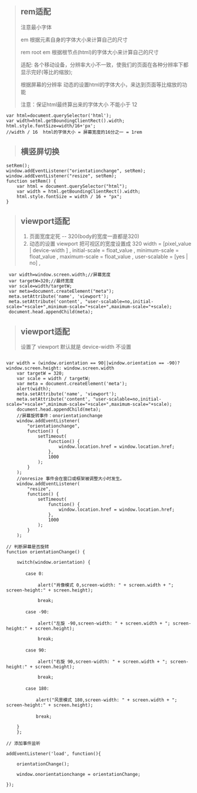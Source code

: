 >## rem适配
> 注意最小字体
>
> em 根据元素自身的字体大小来计算自己的尺寸
>
> rem root em 根据根节点(html)的字体大小来计算自己的尺寸
>
> 适配: 各个移动设备，分辨率大小不一致，使我们的页面在各种分辨率下都显示完好(等比的缩放);
>
> 根据屏幕的分辨率  动态的设置html的字体大小，来达到页面等比缩放的功能
>
> 注意：保证html最终算出来的字体大小 不能小于 12
>
```
var html=document.querySelector('html');
var width=html.getBoundingClientRect().width;
html.style.fontSize=width/16+'px';
//width / 16  html的字体大小 = 屏幕宽度的16分之一 = 1rem 
```
>## 横竖屏切换
```
setRem();
window.addEventListener("orientationchange", setRem);
window.addEventListener("resize", setRem);
function setRem() {
	var html = document.querySelector("html");
	var width = html.getBoundingClientRect().width;
	html.style.fontSize = width / 16 + "px";
}
```
>## viewport适配
> 1. 页面宽度定死 -- 320(body的宽度一直都是320)
> 2. 动态的设置 viewport 把可视区的宽度设置成 320
> width = [pixel_value | device-width ] ,
> initial-scale = float_value ,
> minimum-scale = float_value ,
> maximum-scale = float_value ,
> user-scalable = [yes | no] ,

        
  ```
   var width=window.screen.width;//屏幕宽度
   var targetW=320;//最终宽度
   var scale=width/targetW;
   var meta=document.createElement("meta");
   meta.setAttribute('name', 'viewport');
   meta.setAttribute('content', "user-scalable=no,initial-scale="+scale+",minimum-scale="+scale+",maximum-scale="+scale);
   document.head.appendChild(meta);
   ```
>## viewport适配
> 设置了 viewport 默认就是 device-width 不设置 
```

var width = (window.orientation == 90||window.orientation == -90)? window.screen.height: window.screen.width
	var targetW = 320; 
	var scale = width / targetW;
	var meta = document.createElement('meta');
	alert(width);
	meta.setAttribute('name', 'viewport');
	meta.setAttribute('content', "user-scalable=no,initial-scale="+scale+",minimum-scale="+scale+",maximum-scale="+scale);
	document.head.appendChild(meta);
	//屏幕旋转事件：onorientationchange
	window.addEventListener(
		"orientationchange", 
		function() {
			setTimeout(
				function() {
					window.location.href = window.location.href;
				},
				1000
			);
		}
	);
	//onresize 事件会在窗口或框架被调整大小时发生。
	window.addEventListener(
		"resize", 
		function() {
			setTimeout(
				function() {
					window.location.href = window.location.href;
				},
				1000
			);
		}
	);
```
>

```
// 判断屏幕是否旋转
function orientationChange() {

    switch(window.orientation) {

    　　case 0: 

            alert("肖像模式 0,screen-width: " + screen.width + "; screen-height:" + screen.height);

            break;

    　　case -90: 

            alert("左旋 -90,screen-width: " + screen.width + "; screen-height:" + screen.height);

            break;

    　　case 90:   

            alert("右旋 90,screen-width: " + screen.width + "; screen-height:" + screen.height);

            break;

    　　case 180:   

        　　alert("风景模式 180,screen-width: " + screen.width + "; screen-height:" + screen.height);

        　　break;

    }
    };

// 添加事件监听

addEventListener('load', function(){

    orientationChange();

    window.onorientationchange = orientationChange;

});
```

